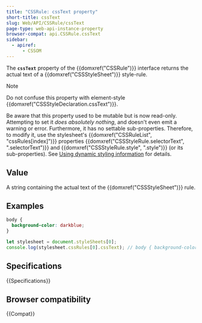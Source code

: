 ```yaml
---
title: "CSSRule: cssText property"
short-title: cssText
slug: Web/API/CSSRule/cssText
page-type: web-api-instance-property
browser-compat: api.CSSRule.cssText
sidebar:
  - apiref:
      - CSSOM
---
```


The **`cssText`** property of the {{domxref("CSSRule")}}
interface returns the actual text of a {{domxref("CSSStyleSheet")}} style-rule.

> [!NOTE]
> Do not confuse this property with element-style
> {{domxref("CSSStyleDeclaration.cssText")}}.

Be aware that this property used to be mutable but is now read-only. Attempting to
set it _does absolutely nothing_, and doesn't even emit a warning or error.
Furthermore, it has no settable sub-properties. Therefore, to modify it, use the
stylesheet's {{domxref("CSSRuleList", "cssRules[index]")}} properties
{{domxref("CSSStyleRule.selectorText", ".selectorText")}} and
{{domxref("CSSStyleRule.style", ".style")}} (or its sub-properties). See [Using dynamic styling information](/en-US/docs/Web/API/CSS_Object_Model/Using_dynamic_styling_information) for details.

## Value

A string containing the actual text of the {{domxref("CSSStyleSheet")}} rule.

## Examples

```css
body {
  background-color: darkblue;
}
```

```js
let stylesheet = document.styleSheets[0];
console.log(stylesheet.cssRules[0].cssText); // body { background-color: darkblue; }
```

## Specifications

{{Specifications}}

## Browser compatibility

{{Compat}}
